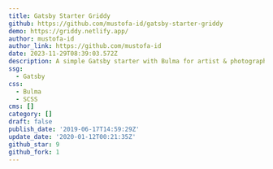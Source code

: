 ```yaml
---
title: Gatsby Starter Griddy
github: https://github.com/mustofa-id/gatsby-starter-griddy
demo: https://griddy.netlify.app/
author: mustofa-id
author_link: https://github.com/mustofa-id
date: 2023-11-29T08:39:03.572Z
description: A simple Gatsby starter with Bulma for artist & photographer portfolio
ssg:
  - Gatsby
css:
  - Bulma
  - SCSS
cms: []
category: []
draft: false
publish_date: '2019-06-17T14:59:29Z'
update_date: '2020-01-12T00:21:35Z'
github_star: 9
github_fork: 1
---
```

